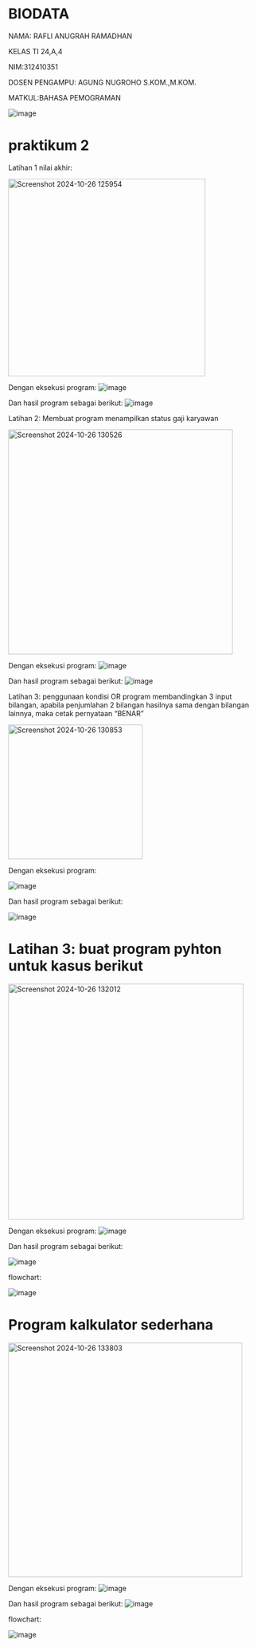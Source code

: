 # BIODATA

NAMA: RAFLI ANUGRAH RAMADHAN

KELAS TI 24,A,4

NIM:312410351

DOSEN PENGAMPU: AGUNG NUGROHO S.KOM.,M.KOM.

MATKUL:BAHASA PEMOGRAMAN

![image](https://github.com/user-attachments/assets/ffff093c-ffb5-4a7f-aadf-dc63c19bd9d3)

# praktikum 2

Latihan 1 nilai akhir:

<img width="396" alt="Screenshot 2024-10-26 125954" src="https://github.com/user-attachments/assets/c04892d2-17be-43a1-a4cc-b3e00f66d1ad">


Dengan eksekusi program:
![image](https://github.com/user-attachments/assets/34342b81-8a20-47bc-9c94-9089a382d70d)

Dan hasil program sebagai berikut:
![image](https://github.com/user-attachments/assets/c3e82c58-0d2c-4d48-9526-6d906fdeb4d7)

Latihan 2: Membuat program menampilkan status gaji karyawan

<img width="451" alt="Screenshot 2024-10-26 130526" src="https://github.com/user-attachments/assets/007a7da7-01f6-4649-9c60-1d99b9a7b495">

Dengan eksekusi program:
![image](https://github.com/user-attachments/assets/b76e1176-0a74-42d7-b67f-6e33a79d5c82)

Dan hasil program sebagai berikut:
![image](https://github.com/user-attachments/assets/28c5f941-5db2-4242-9131-0e5eb755048f)

Latihan 3: penggunaan kondisi OR
program membandingkan 3 input bilangan, apabila penjumlahan 2 bilangan hasilnya
sama dengan bilangan lainnya, maka cetak pernyataan “BENAR”


<img width="270" alt="Screenshot 2024-10-26 130853" src="https://github.com/user-attachments/assets/b1af2e6f-5172-4843-be0f-3e855b37a453">

Dengan eksekusi program:

![image](https://github.com/user-attachments/assets/163b1ed7-1c4b-4181-a3e2-e976903a4296)

Dan hasil program sebagai berikut:

![image](https://github.com/user-attachments/assets/1c4d9924-1a1e-4985-a779-213ac31c0a81)

# Latihan 3: buat program pyhton untuk kasus berikut

<img width="473" alt="Screenshot 2024-10-26 132012" src="https://github.com/user-attachments/assets/4d27cb8d-3671-4d0f-9f35-d43127ce17ce">

Dengan eksekusi program:
![image](https://github.com/user-attachments/assets/a4e2f22f-20d8-4df2-8c8d-c9c2bb14e51e)

Dan hasil program sebagai berikut:

![image](https://github.com/user-attachments/assets/0cd0532a-a8e3-4dd6-a91e-5516571a8269)

flowchart:

![image](https://github.com/user-attachments/assets/dba94c6b-0a07-4fd9-8aab-e31133d987a9)


# Program kalkulator sederhana

<img width="470" alt="Screenshot 2024-10-26 133803" src="https://github.com/user-attachments/assets/4f2033c7-6995-4726-b8d8-6d979e36d981">

Dengan eksekusi program:
![image](https://github.com/user-attachments/assets/c7b3841d-0834-4972-bd99-dc1d2d46f377)

Dan hasil program sebagai berikut:
![image](https://github.com/user-attachments/assets/3853ab59-dfd3-452a-a32a-5fd0bdf71d3b)

flowchart:

![image](https://github.com/user-attachments/assets/554d6947-2e76-49d8-b836-79b9a09c500b)




































